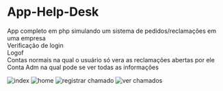 # App-Help-Desk
App completo em php simulando um sistema de pedidos/reclamações em uma empresa <br>
Verificação de login <br>
Logof <br>
Contas normais na qual o usuário só vera as reclamações abertas por ele <br>
Conta Adm na qual pode se ver todas as informações <br>

![index](https://user-images.githubusercontent.com/100699063/196960612-592b513b-5306-4698-88f0-cb79c811de3a.PNG)
![home](https://user-images.githubusercontent.com/100699063/196960622-f259dd9e-719f-491e-a925-7c6e15759951.PNG)
![registrar chamado](https://user-images.githubusercontent.com/100699063/196960626-a7468df4-015d-46e7-be3e-57bc3e2acd71.PNG)
![ver chamados](https://user-images.githubusercontent.com/100699063/196960624-117edf69-51d5-431e-87ee-2412f9f25890.PNG)

